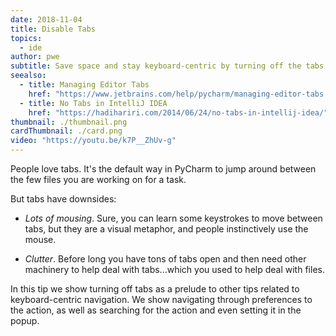 ```yaml
---
date: 2018-11-04
title: Disable Tabs
topics:
  - ide
author: pwe
subtitle: Save space and stay keyboard-centric by turning off the tabs.
seealso:
  - title: Managing Editor Tabs
    href: "https://www.jetbrains.com/help/pycharm/managing-editor-tabs.html"
  - title: No Tabs in IntelliJ IDEA
    href: "https://hadihariri.com/2014/06/24/no-tabs-in-intellij-idea/"
thumbnail: ./thumbnail.png
cardThumbnail: ./card.png
video: "https://youtu.be/k7P__ZhUv-g"
---
```


People love tabs. It's the default way in PyCharm to jump around between the few files you are working on for a task.

But tabs have downsides:

- _Lots of mousing_. Sure, you can learn some keystrokes to move between tabs, but they are a visual metaphor, and people instinctively use the mouse.

- _Clutter_. Before long you have tons of tabs open and then need other machinery to help deal with tabs...which you used to help deal with files.

In this tip we show turning off tabs as a prelude to other tips related to keyboard-centric navigation. We show navigating through preferences to the action, as well as searching for the action and even setting it in the popup.
